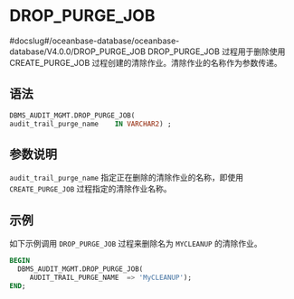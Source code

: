 # DROP_PURGE_JOB 

#docslug#/oceanbase-database/oceanbase-database/V4.0.0/DROP_PURGE_JOB
DROP_PURGE_JOB 过程用于删除使用 CREATE_PURGE_JOB 过程创建的清除作业。清除作业的名称作为参数传递。

## 语法 

```sql
DBMS_AUDIT_MGMT.DROP_PURGE_JOB(
audit_trail_purge_name    IN VARCHAR2) ;
```



## 参数说明 

`audit_trail_purge_name` 指定正在删除的清除作业的名称，即使用 `CREATE_PURGE_JOB` 过程指定的清除作业名称。

## 示例 

如下示例调用 `DROP_PURGE_JOB` 过程来删除名为 `MYCLEANUP` 的清除作业。

```sql
BEGIN
  DBMS_AUDIT_MGMT.DROP_PURGE_JOB(
     AUDIT_TRAIL_PURGE_NAME  => 'MyCLEANUP');
END;
```


